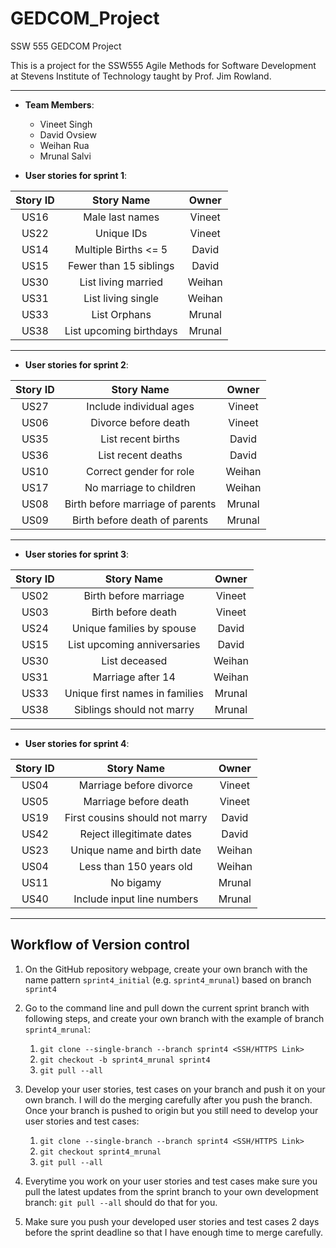 # GEDCOM_Project
SSW 555 GEDCOM Project

This is a project for the SSW555 Agile Methods for Software Development at Stevens Institute of Technology taught by Prof. Jim Rowland.

---

- **Team Members**:

  - Vineet Singh
  - David Ovsiew
  - Weihan Rua
  - Mrunal Salvi

- **User stories for sprint 1**:

|Story ID|Story Name|Owner|
|:---:|:---:|:---:|
|US16|Male last names|Vineet|
|US22|Unique IDs|Vineet|
|US14|Multiple Births <= 5|David|
|US15|Fewer than 15 siblings|David|
|US30|List living married|Weihan|
|US31|List living single|Weihan|
|US33|List Orphans|Mrunal|
|US38|List upcoming birthdays|Mrunal|

---
- **User stories for sprint 2**:

|Story ID|Story Name|Owner|
|:---:|:---:|:---:|
|US27|Include individual ages|Vineet|
|US06|Divorce before death|Vineet|
|US35|List recent births|David|
|US36|List recent deaths|David|
|US10|Correct gender for role|Weihan|
|US17|No marriage to children|Weihan|
|US08|Birth before marriage of parents|Mrunal|
|US09|Birth before death of parents|Mrunal|

---
- **User stories for sprint 3**:

|Story ID|Story Name|Owner|
|:---:|:---:|:---:|
|US02|Birth before marriage|Vineet|
|US03|Birth before death|Vineet|
|US24|Unique families by spouse|David|
|US15|List upcoming anniversaries|David|
|US30|List deceased|Weihan|
|US31|Marriage after 14|Weihan|
|US33|Unique first names in families|Mrunal|
|US38|Siblings should not marry|Mrunal|

---
- **User stories for sprint 4**:

|Story ID|Story Name|Owner|
|:---:|:---:|:---:|
|US04|Marriage before divorce|Vineet|
|US05|Marriage before death|Vineet|
|US19|First cousins should not marry|David|
|US42|Reject illegitimate dates|David|
|US23|Unique name and birth date|Weihan|
|US04|Less than 150 years old|Weihan|
|US11|No bigamy|Mrunal|
|US40|Include input line numbers|Mrunal|

---

## Workflow of Version control

1. On the GitHub repository webpage, create your own branch with the name pattern `sprint4_initial` (e.g. `sprint4_mrunal`) based on branch `sprint4`

2. Go to the command line and pull down the current sprint branch with following steps, and create your own branch with the example of branch `sprint4_mrunal`:
    1. `git clone --single-branch --branch sprint4 <SSH/HTTPS Link>`
    2. `git checkout -b sprint4_mrunal sprint4`
    3. `git pull --all`

3. Develop your user stories, test cases on your branch and push it on your own branch. I will do the merging carefully after you push the branch. Once your branch is pushed to origin but you still need to develop your user stories and test cases:
    1. `git clone --single-branch --branch sprint4 <SSH/HTTPS Link>`
    2. `git checkout sprint4_mrunal`
    3. `git pull --all`

4. Everytime you work on your user stories and test cases make sure you pull the latest updates from the sprint branch to your own development branch: `git pull --all` should do that for you.

5. Make sure you push your developed user stories and test cases 2 days before the sprint deadline so that I have enough time to merge carefully.
